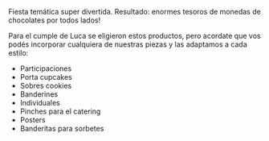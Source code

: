 Fiesta temática super divertida.
Resultado: enormes tesoros de monedas de chocolates por todos lados!

Para el cumple de Luca se eligieron estos productos, pero acordate que vos podés incorporar cualquiera de nuestras piezas y las adaptamos a cada estilo:

- Participaciones
- Porta cupcakes
- Sobres cookies
- Banderines
- Individuales
- Pinches para el catering
- Posters
- Banderitas para sorbetes